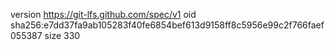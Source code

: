 version https://git-lfs.github.com/spec/v1
oid sha256:e7dd37fa9ab105283f40fe6854bef613d9158ff8c5956e99c2f766faef055387
size 330
